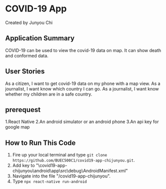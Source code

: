 # COVID-19  App
Created by Junyou Chi 

## Application Summary
COVID-19 can be used to view the covid-19 data on map. It can show death and conformed data.

## User Stories
 As a citizen, I want to get covid-19 data on my phone with a map view.
 As a journalist, I want know which country I can go.
 As a journalist, I want know whether my children are in a safe country.

## prerequest
1.React Native
2.An android simulator or an android phone
3.An api key for google map
  
 
## How to Run This Code
1. Fire up your local terminal and type `git clone https://github.com/BUEC500C1/covid19-app-chijunyou.git`. 
2. Add key to "\covid19-app-chijunyou\android\app\src\debug\AndroidManifest.xml"
3. Navigate into the file "/covid19-app-chijunyou".
4. Type `npx react-native run-android` 
